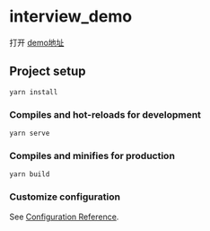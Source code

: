 # interview_demo

打开 [demo地址](https://nanchengjiumeng.github.io/Interview_demo/dist/index.html)

## Project setup
```
yarn install
```

### Compiles and hot-reloads for development
```
yarn serve
```

### Compiles and minifies for production
```
yarn build
```

### Customize configuration
See [Configuration Reference](https://cli.vuejs.org/config/).

